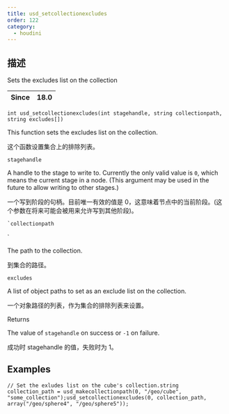 ```yaml
---
title: usd_setcollectionexcludes
order: 122
category:
  - houdini
---
```

    
## 描述

Sets the excludes list on the collection

| Since | 18.0 |
| ----- | ---- |

`int usd_setcollectionexcludes(int stagehandle, string collectionpath, string excludes[])`

This function sets the excludes list on the collection.

这个函数设置集合上的排除列表。

`stagehandle`

A handle to the stage to write to. Currently the only valid value is `0`,
which means the current stage in a node. (This argument may be used in the
future to allow writing to other stages.)

一个写到阶段的句柄。目前唯一有效的值是 0，这意味着节点中的当前阶段。(这个参数在将来可能会被用来允许写到其他阶段)。

```c
`collectionpath
```

`

The path to the collection.

到集合的路径。

`excludes`

A list of object paths to set as an exclude list on the collection.

一个对象路径的列表，作为集合的排除列表来设置。

Returns

The value of `stagehandle` on success or `-1` on failure.

成功时 stagehandle 的值，失败时为 1。

## Examples

    // Set the exludes list on the cube's collection.string collection_path = usd_makecollectionpath(0, "/geo/cube", "some_collection");usd_setcollectionexcludes(0, collection_path, array("/geo/sphere4", "/geo/sphere5"));
